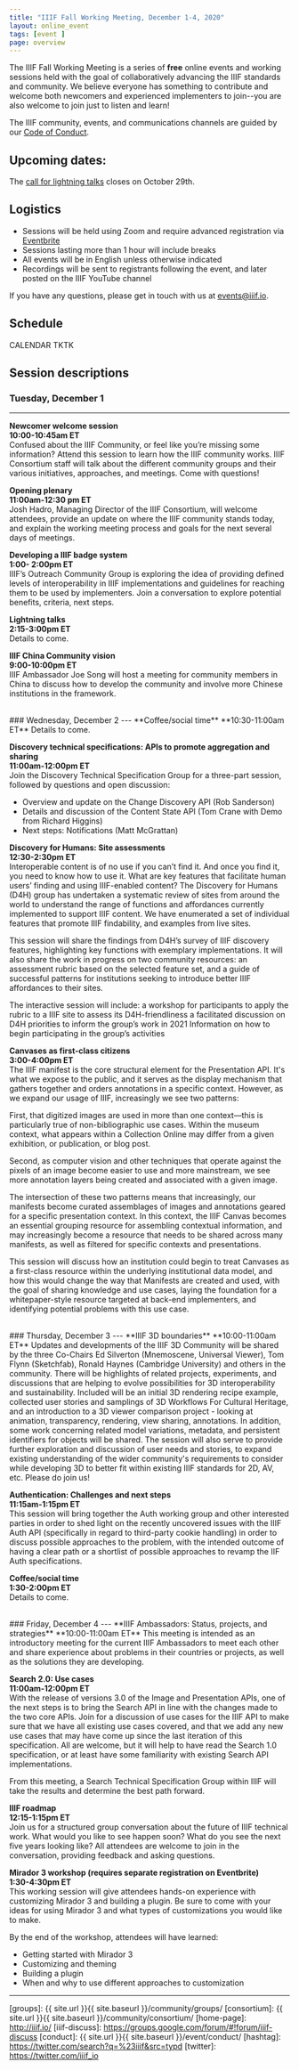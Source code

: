 ```yaml
---
title: "IIIF Fall Working Meeting, December 1-4, 2020"
layout: online_event
tags: [event ]
page: overview
---
```


<script type="text/javascript" src="//cdnjs.cloudflare.com/ajax/libs/jstimezonedetect/1.0.4/jstz.min.js"></script>
<!-- <script src="{{ site.url }}{{ site.baseurl }}/js/vendor/add-to-calendar.min.js"></script> -->
<script src="{{ site.url }}{{ site.baseurl }}/js/vendor/moment-with-locales.min.js"></script>
<script src="{{ site.url }}{{ site.baseurl }}/js/vendor/moment-timezone-with-data.js"></script>

The IIIF Fall Working Meeting is a series of **free** online events and working sessions held with the goal of collaboratively advancing the IIIF standards and community. We believe everyone has something to contribute and welcome both newcomers and experienced implementers to join--you are also welcome to join just to listen and learn!

The IIIF community, events, and communications channels are guided by our [Code of Conduct](https://iiif.io/event/conduct/#iiif-code-of-conduct).

## Upcoming dates:
The [call for lightning talks](https://docs.google.com/forms/d/e/1FAIpQLSfKiEws-0YO4era5FWwosVM55r2sNyfPXf7elqsqA3HmVdzag/viewform?usp=sf_link) closes on October 29th.

## Logistics
* Sessions will be held using Zoom and require advanced registration via [Eventbrite](https://www.eventbrite.com/e/iiif-fall-working-meeting-tickets-127044945853)
* Sessions lasting more than 1 hour will include breaks
* All events will be in English unless otherwise indicated
* Recordings will be sent to registrants following the event, and later posted on the IIIF YouTube channel

If you have any questions, please get in touch with us at [events@iiif.io](mailto:events@iiif.io).



## Schedule
CALENDAR TKTK

## Session descriptions

### Tuesday, December 1
---
**Newcomer welcome session**  
**10:00-10:45am ET**  
Confused about the IIIF Community, or feel like you’re missing some information? Attend this session to learn how the IIIF community works. IIIF Consortium staff will talk about the different community groups and their various initiatives, approaches, and meetings. Come with questions!

**Opening plenary**  
**11:00am-12:30 pm ET**  
Josh Hadro, Managing Director of the IIIF Consortium, will welcome attendees, provide an update on where the IIIF community stands today, and explain the working meeting process and goals for the next several days of meetings.

**Developing a IIIF badge system**  
**1:00- 2:00pm ET**  
IIIF’s Outreach Community Group is exploring the idea of providing defined levels of interoperability in IIIF implementations and guidelines for reaching them to be used by implementers. Join a conversation to explore potential benefits, criteria, next steps.

**Lightning talks**  
**2:15-3:00pm ET**  
Details to come.

**IIIF China Community vision**  
**9:00-10:00pm ET**  
IIIF Ambassador Joe Song will host a meeting for community members in China to discuss how to develop the community and involve more Chinese institutions in the framework.

<br>
### Wednesday, December 2
---
**Coffee/social time**  
**10:30-11:00am ET**  
Details to come.

**Discovery technical specifications: APIs to promote aggregation and sharing**  
**11:00am-12:00pm ET**  
Join the Discovery Technical Specification Group for a three-part session, followed by questions and open discussion:
* Overview and update on the Change Discovery API (Rob Sanderson)
* Details and discussion of the Content State API (Tom Crane with Demo from Richard Higgins)
* Next steps: Notifications (Matt McGrattan)

**Discovery for Humans: Site assessments**  
**12:30-2:30pm ET**  
Interoperable content is of no use if you can’t find it. And once you find it, you need to know how to use it. What are key features that facilitate human users’ finding and using IIIF-enabled content? The Discovery for Humans (D4H) group has undertaken a systematic review of sites from around the world to understand the range of functions and affordances currently implemented to support IIIF content. We have enumerated a set of individual features that promote IIIF findability, and examples from live sites.

This session will share the findings from D4H’s survey of IIIF discovery features, highlighting key functions with exemplary implementations. It will also share the work in progress on two community resources: an assessment rubric based on the selected feature set, and a guide of successful patterns for institutions seeking to introduce better IIIF affordances to their sites.

The interactive session will include:
a workshop for participants to apply the rubric to a IIIF site to assess its D4H-friendliness
a facilitated discussion on D4H priorities to inform the group’s work in 2021
Information on how to begin participating in the group’s activities

**Canvases as first-class citizens**  
**3:00-4:00pm ET**  
The IIIF manifest is the core structural element for the Presentation API. It's what we expose to the public, and it serves as the display mechanism that gathers together and orders annotations in a specific context. However, as we expand our usage of IIIF, increasingly we see two patterns:

First, that digitized images are used in more than one context—this is particularly true of non-bibliographic use cases. Within the museum context, what appears within a Collection Online may differ from a given exhibition, or publication, or blog post.

Second, as computer vision and other techniques that operate against the pixels of an image become easier to use and more mainstream, we see more annotation layers being created and associated with a given image.  

The intersection of these two patterns means that increasingly, our manifests become curated assemblages of images and annotations geared for a specific presentation context. In this context, the IIIF Canvas becomes an essential grouping resource for assembling contextual information, and may increasingly become a resource that needs to be shared across many manifests, as well as filtered for specific contexts and presentations.

This session will discuss how an institution could begin to treat Canvases as a first-class resource within the underlying institutional data model, and how this would change the way that Manifests are created and used, with the goal of sharing knowledge and use cases, laying the foundation for a whitepaper-style resource targeted at back-end implementers, and identifying potential problems with this use case.

<br>
### Thursday, December 3
---
**IIIF 3D boundaries**  
**10:00-11:00am ET**  
Updates and developments of the IIIF 3D Community will be shared by the three Co-Chairs Ed Silverton (Mnemoscene, Universal Viewer), Tom Flynn (Sketchfab), Ronald Haynes (Cambridge University) and others in the community. There will be highlights of related projects, experiments, and discussions that are helping to evolve possibilities for 3D interoperability and sustainability. Included will be an initial 3D rendering recipe example, collected user stories and samplings of 3D Workflows For Cultural Heritage, and an introduction to a 3D viewer comparison project - looking at animation, transparency, rendering, view sharing, annotations. In addition, some work concerning related model variations, metadata, and persistent identifiers for objects will be shared. The session will also serve to provide further exploration and discussion of user needs and stories, to expand existing understanding of the wider community's requirements to consider while developing 3D to better fit within existing IIIF standards for 2D, AV, etc. Please do join us!

**Authentication: Challenges and next steps**  
**11:15am-1:15pm ET**  
This session will bring together the Auth working group and other interested parties in order to shed light on the recently uncovered issues with the IIIF Auth API (specifically in regard to third-party cookie handling) in order to discuss possible approaches to the problem, with the intended outcome of having a clear path or a shortlist of possible approaches to revamp the IIF Auth specifications.

**Coffee/social time**  
**1:30-2:00pm ET**  
Details to come.

<br>
### Friday, December 4
---
**IIIF Ambassadors: Status, projects, and strategies**  
**10:00-11:00am ET**  
This meeting is intended as an introductory meeting for the current IIIF Ambassadors to meet each other and share experience about problems in their countries or projects, as well as the solutions they are developing.

**Search 2.0: Use cases**  
**11:00am-12:00pm ET**  
With the release of versions 3.0 of the Image and Presentation APIs, one of the next steps is to bring the Search API in line with the changes made to the two core APIs. Join for a discussion of use cases for the IIIF API to make sure that we have all existing use cases covered, and that we add any new use cases that may have come up since the last iteration of this specification. All are welcome, but it will help to have read the Search 1.0 specification, or at least have some familiarity with existing Search API implementations.

From this meeting, a Search Technical Specification Group within IIIF will take the results and determine the best path forward.

**IIIF roadmap**  
**12:15-1:15pm ET**  
Join us for a structured group conversation about the future of IIIF technical work. What would you like to see happen soon? What do you see the next five years looking like? All attendees are welcome to join in the conversation, providing feedback and asking questions.

**Mirador 3 workshop (requires separate registration on Eventbrite)**  
**1:30-4:30pm ET**  
This working session will give attendees hands-on experience with customizing Mirador 3 and building a plugin. Be sure to come with your ideas for using Mirador 3 and what types of customizations you would like to make.

By the end of the workshop, attendees will have learned:
* Getting started with Mirador 3
* Customizing and theming
* Building a plugin
* When and why to use different approaches to customization

---

<!-- Full Event Calendar
{:.no_toc}

<div id="calendar-container"></div>

<script type="text/javascript">
  var timezone = jstz.determine();
  console.log('Name is ' + timezone.name());
  var pref = '<iframe src="https://calendar.google.com/calendar/b/1/embed?height=600&amp;wkst=2&amp;bgcolor=%23ffffff&amp;src=MWhubTVoODZuOTRvcmUwdm5vbzE4OHRlcjhAZ3JvdXAuY2FsZW5kYXIuZ29vZ2xlLmNvbQ&amp;color=%23E67C73&amp;mode=WEEK&amp;tab=mc&amp;mode=week&dates=20201130/20201206&amp;title=IIIF%20Fall%20Working%20Meeting&amp;ctz=';
  var suff = '" style="border:solid 1px #777; width: 100%; height: 600px;"></iframe>';
  //var pref = '<iframe src="https://www.google.com/calendar/embed?showPrint=0&amp;showCalendars=0&amp;mode=WEEK&amp;height=600&amp;wkst=1&amp;bgcolor=%23FFFFFF&amp;src=somecalendaridentifier%40group.calendar.google.com&amp;color=%23AB8B00&amp;ctz=';
  //var suff = '" style=" border-width:0 " width="800" height="600" frameborder="0" scrolling="no"></iframe>';
  var iframe_html = pref + timezone.name() + suff;
  document.getElementById('calendar-container').innerHTML = iframe_html;
</script>-->


[iiif]: https://iiif.io/
[groups]: {{ site.url }}{{ site.baseurl }}/community/groups/
[consortium]: {{ site.url }}{{ site.baseurl }}/community/consortium/
[home-page]: http://iiif.io/
[iiif-discuss]: https://groups.google.com/forum/#!forum/iiif-discuss
[conduct]: {{ site.url }}{{ site.baseurl }}/event/conduct/
[hashtag]: https://twitter.com/search?q=%23iiif&src=typd
[twitter]: https://twitter.com/iiif_io
